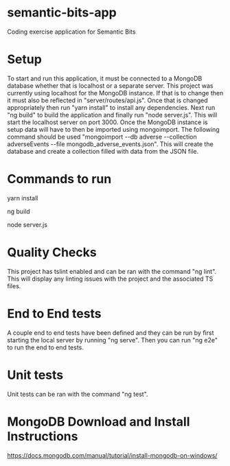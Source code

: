 # semantic-bits-app
Coding exercise application for Semantic Bits

# Setup

To start and run this application, it must be connected to a MongoDB database whether that is localhost or a separate server. This project was currently using localhost for the MongoDB instance. If that is to change then it must also be reflected in "server/routes/api.js". Once that is changed appropriately then run "yarn install" to install any dependencies. Next run "ng build" to build the application and finally run "node server.js". This will start the localhost server on port 3000. Once the MongoDB instance is setup data will have to then be imported using mongoimport. The following command should be used "mongoimport --db adverse --collection adverseEvents --file mongodb_adverse_events.json". This will create the database and create a collection filled with data from the JSON file.

# Commands to run
yarn install

ng build

node server.js

# Quality Checks

This project has tslint enabled and can be ran with the command "ng lint". This will display any linting issues with the project and the associated TS files. 

# End to End tests

A couple end to end tests have been defined and they can be run by first starting the local server by running "ng serve". Then you can run "ng e2e" to run the end to end tests.

# Unit tests

Unit tests can be ran with the command "ng test". 

# MongoDB Download and Install Instructions
https://docs.mongodb.com/manual/tutorial/install-mongodb-on-windows/
